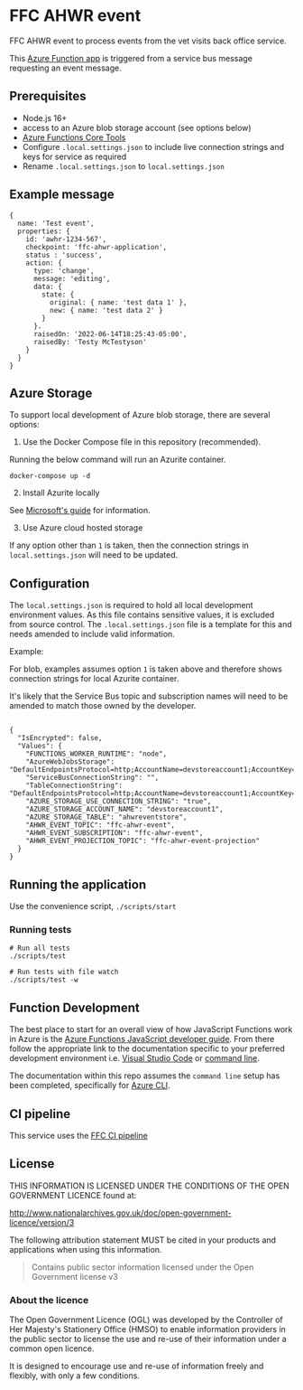 # FFC AHWR event
FFC AHWR event to process events from the vet visits back office service.

This [Azure Function app](https://azure.microsoft.com/en-gb/services/functions/) is triggered from a service bus message requesting an event message.

## Prerequisites

- Node.js 16+
- access to an Azure blob storage account (see options below)
- [Azure Functions Core Tools](https://docs.microsoft.com/en-us/azure/azure-functions/functions-run-local?tabs=v4%2Clinux%2Ccsharp%2Cportal%2Cbash)
- Configure `.local.settings.json` to include live connection strings and keys for service as required
- Rename `.local.settings.json` to `local.settings.json`

## Example message

```
{
  name: 'Test event',
  properties: {
    id: 'awhr-1234-567',
    checkpoint: 'ffc-ahwr-application',
    status : 'success',
    action: {
      type: 'change',
      message: 'editing',
      data: {
        state: { 
          original: { name: 'test data 1' },
          new: { name: 'test data 2' }
        }
      }.
      raisedOn: '2022-06-14T18:25:43-05:00',
      raisedBy: 'Testy McTestyson'
    }
  }
}
```

## Azure Storage

To support local development of Azure blob storage, there are several options:

1. Use the Docker Compose file in this repository (recommended).

Running the below command will run an Azurite container.

`docker-compose up -d`

2. Install Azurite locally

See [Microsoft's guide](https://docs.microsoft.com/en-us/azure/storage/common/storage-use-azurite?tabs=visual-studio) for information.

3. Use Azure cloud hosted storage

If any option other than `1` is taken, then the connection strings in `local.settings.json` will need to be updated.

## Configuration

The `local.settings.json` is required to hold all local development environment values. As this file contains sensitive values, it is excluded from source control. The `.local.settings.json` file is a template for this and needs amended to include valid information. 

Example:

For blob, examples assumes option `1` is taken above and therefore shows connection strings for local Azurite container.

It's likely that the Service Bus topic and subscription names will need to be amended to match those owned by the developer.

```

{
  "IsEncrypted": false,
  "Values": {
    "FUNCTIONS_WORKER_RUNTIME": "node",
    "AzureWebJobsStorage": "DefaultEndpointsProtocol=http;AccountName=devstoreaccount1;AccountKey=Eby8vdM02xNOcqFlqUwJPLlmEtlCDXJ1OUzFT50uSRZ6IFsuFq2UVErCz4I6tq/K1SZFPTOtr/KBHBeksoGMGw==;BlobEndpoint=http://127.0.0.1:10001/devstoreaccount1;QueueEndpoint=http://127.0.0.1:10002/devstoreaccount1;",
    "ServiceBusConnectionString": "",
    "TableConnectionString": "DefaultEndpointsProtocol=http;AccountName=devstoreaccount1;AccountKey=Eby8vdM02xNOcqFlqUwJPLlmEtlCDXJ1OUzFT50uSRZ6IFsuFq2UVErCz4I6tq/K1SZFPTOtr/KBHBeksoGMGw==;TableEndpoint=http://127.0.0.1:10003/devstoreaccount1",
    "AZURE_STORAGE_USE_CONNECTION_STRING": "true",
    "AZURE_STORAGE_ACCOUNT_NAME": "devstoreaccount1",
    "AZURE_STORAGE_TABLE": "ahwreventstore",
    "AHWR_EVENT_TOPIC": "ffc-ahwr-event",
    "AHWR_EVENT_SUBSCRIPTION": "ffc-ahwr-event",
    "AHWR_EVENT_PROJECTION_TOPIC": "ffc-ahwr-event-projection"
  }
}

```

## Running the application

Use the convenience script, `./scripts/start`

### Running tests

```
# Run all tests
./scripts/test

# Run tests with file watch
./scripts/test -w
```

## Function Development

The best place to start for an overall view of how JavaScript Functions work in
Azure is the
[Azure Functions JavaScript developer guide](https://docs.microsoft.com/en-us/azure/azure-functions/functions-reference-node?tabs=v2).
From there follow the appropriate link to the documentation specific to
your preferred development environment i.e.
[Visual Studio Code](https://docs.microsoft.com/en-us/azure/azure-functions/create-first-function-vs-code-node)
or
[command line](https://docs.microsoft.com/en-us/azure/azure-functions/create-first-function-cli-node?tabs=azure-cli%2Cbrowser).

The documentation within this repo assumes the `command line` setup has been
completed, specifically for
[Azure CLI](https://docs.microsoft.com/en-us/cli/azure/install-azure-cli).


## CI pipeline

This service uses the [FFC CI pipeline](https://github.com/DEFRA/ffc-jenkins-pipeline-library)

## License

THIS INFORMATION IS LICENSED UNDER THE CONDITIONS OF THE OPEN GOVERNMENT
LICENCE found at:

<http://www.nationalarchives.gov.uk/doc/open-government-licence/version/3>

The following attribution statement MUST be cited in your products and
applications when using this information.

> Contains public sector information licensed under the Open Government license v3

### About the licence

The Open Government Licence (OGL) was developed by the Controller of Her Majesty's Stationery Office (HMSO) to enable information providers in the public sector to license the use and re-use of their information under a common open licence.

It is designed to encourage use and re-use of information freely and flexibly, with only a few conditions.